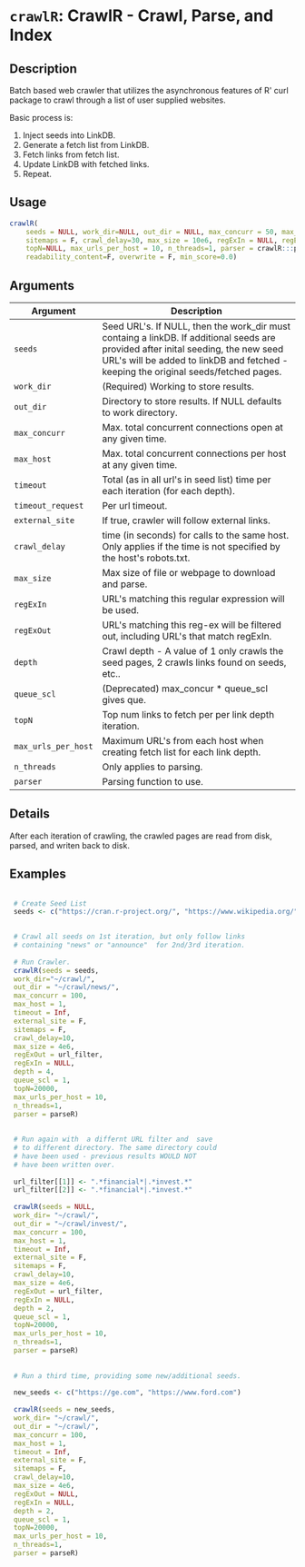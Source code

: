 # `crawlR`: CrawlR - Crawl, Parse, and Index

## Description


 Batch based web crawler that utilizes the asynchronous features of R' curl package to crawl through a
 list of user supplied websites.  
 
 Basic process is:
 1. Inject seeds into LinkDB.
 2. Generate a fetch list from LinkDB.
 3. Fetch links from fetch list.
 4. Update LinkDB with fetched links.
 4. Repeat.

 

## Usage

```r
crawlR(
    seeds = NULL, work_dir=NULL, out_dir = NULL, max_concurr = 50, max_host = 1, timeout = Inf, timeout_request=30, external_site = F,
    sitemaps = F, crawl_delay=30, max_size = 10e6, regExIn = NULL, regExOut = NULL, depth = 1, max_depth=3, queue_scl = 1,
    topN=NULL, max_urls_per_host = 10, n_threads=1, parser = crawlR:::parse_content, score_func=NULL, log_file = NULL, seeds_only = F, crawl_int=NULL,
    readability_content=F, overwrite = F, min_score=0.0)
```


## Arguments

Argument      |Description
------------- |----------------
```seeds```     |     Seed URL's. If NULL, then the work_dir must containg a linkDB.  If additional seeds are provided after inital seeding, the new seed URL's will be added to linkDB and fetched - keeping the original seeds/fetched pages.
```work_dir```     |     (Required) Working to store results.
```out_dir```     |     Directory to store results. If NULL defaults to work directory.
```max_concurr```     |     Max. total concurrent connections open at any given time.
```max_host```     |     Max. total concurrent connections per host at any given time.
```timeout```     |     Total (as in all url's in seed list) time per each iteration (for each depth).
```timeout_request```	| Per url timeout.
```external_site```     |     If true, crawler will follow external links.
```crawl_delay```     |     time (in seconds) for calls to the same host. Only applies if the  time is not specified by the host's robots.txt.
```max_size```     |     Max size of file or webpage to download and parse.
```regExIn```     |     URL's matching this regular expression will be used.
```regExOut```     |     URL's matching this reg-ex  will be filtered out, including URL's that match regExIn.
```depth```     |     Crawl depth - A value of 1 only crawls the seed pages, 2 crawls links found on seeds, etc..
```queue_scl```     |     (Deprecated) max_concur * queue_scl gives que.
```topN```     |     Top num links to fetch per per link depth iteration.
```max_urls_per_host```     |     Maximum URL's from each host when creating fetch list for each link depth.
```n_threads```     |     Only applies to parsing.
```parser```     |     Parsing function to use.

## Details


 After each iteration of crawling, the crawled
 pages are read from disk, parsed, and writen
 back to disk. 


## Examples

```r 
 
 # Create Seed List
 seeds <- c("https://cran.r-project.org/", "https://www.wikipedia.org/")
 

 # Crawl all seeds on 1st iteration, but only follow links
 # containing "news" or "announce"  for 2nd/3rd iteration.
 
 # Run Crawler.
 crawlR(seeds = seeds,
 work_dir="~/crawl/",
 out_dir = "~/crawl/news/",
 max_concurr = 100,
 max_host = 1,
 timeout = Inf,
 external_site = F,
 sitemaps = F,
 crawl_delay=10,
 max_size = 4e6,
 regExOut = url_filter,
 regExIn = NULL,
 depth = 4,
 queue_scl = 1,
 topN=20000,
 max_urls_per_host = 10,
 n_threads=1,
 parser = parseR)
 
 
 # Run again with  a differnt URL filter and  save
 # to different directory. The same directory could
 # have been used - previous results WOULD NOT
 # have been written over.
 
 url_filter[[1]] <- ".*financial*|.*invest.*"
 url_filter[[2]] <- ".*financial*|.*invest.*"
 
 crawlR(seeds = NULL,
 work_dir= "~/crawl/",
 out_dir = "~/crawl/invest/",
 max_concurr = 100,
 max_host = 1,
 timeout = Inf,
 external_site = F,
 sitemaps = F,
 crawl_delay=10,
 max_size = 4e6,
 regExOut = url_filter,
 regExIn = NULL,
 depth = 2,
 queue_scl = 1,
 topN=20000,
 max_urls_per_host = 10,
 n_threads=1,
 parser = parseR)
 
 
 # Run a third time, providing some new/additional seeds.
 
 new_seeds <- c("https://ge.com", "https://www.ford.com")
 
 crawlR(seeds = new_seeds,
 work_dir= "~/crawl/",
 out_dir = "~/crawl/",
 max_concurr = 100,
 max_host = 1,
 timeout = Inf,
 external_site = F,
 sitemaps = F,
 crawl_delay=10,
 max_size = 4e6,
 regExOut = NULL,
 regExIn = NULL,
 depth = 2,
 queue_scl = 1,
 topN=20000,
 max_urls_per_host = 10,
 n_threads=1,
 parser = parseR)
 
 
 
 
 ``` 

